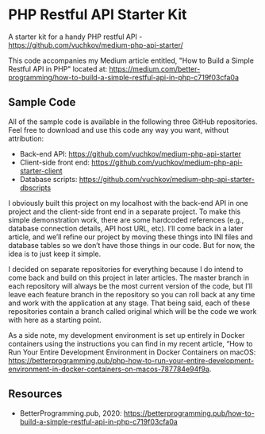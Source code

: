 # PHP Restful API Starter Kit

A starter kit for a handy PHP restful API - https://github.com/vuchkov/medium-php-api-starter/

This code accompanies my Medium article entitled, "How to Build a Simple Restful API in PHP" 
located at: https://medium.com/better-programming/how-to-build-a-simple-restful-api-in-php-c719f03cfa0a

## Sample Code

All of the sample code is available in the following three GitHub repositories. Feel free to download and use this code any way you want, without attribution:

- Back-end API: https://github.com/vuchkov/medium-php-api-starter
- Client-side front end: https://github.com/vuchkov/medium-php-api-starter-client
- Database scripts: https://github.com/vuchkov/medium-php-api-starter-dbscripts

I obviously built this project on my localhost with the back-end API in one project and the client-side front end in a separate project. To make this simple demonstration work, there are some hardcoded references (e.g., database connection details, API host URL, etc). I’ll come back in a later article, and we’ll refine our project by moving these things into INI files and database tables so we don’t have those things in our code. But for now, the idea is to just keep it simple.

I decided on separate repositories for everything because I do intend to come back and build on this project in later articles. The master branch in each repository will always be the most current version of the code, but I’ll leave each feature branch in the repository so you can roll back at any time and work with the application at any stage. That being said, each of these repositories contain a branch called original which will be the code we work with here as a starting point.

As a side note, my development environment is set up entirely in Docker containers using the instructions you can find in my recent article, “How to Run Your Entire Development Environment in Docker Containers on macOS: https://betterprogramming.pub/php-how-to-run-your-entire-development-environment-in-docker-containers-on-macos-787784e94f9a.

## Resources

- BetterProgramming.pub, 2020: https://betterprogramming.pub/how-to-build-a-simple-restful-api-in-php-c719f03cfa0a
